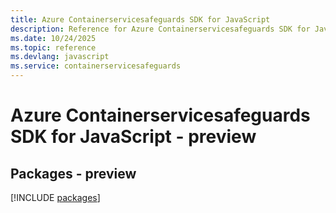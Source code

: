 ```yaml
---
title: Azure Containerservicesafeguards SDK for JavaScript
description: Reference for Azure Containerservicesafeguards SDK for JavaScript
ms.date: 10/24/2025
ms.topic: reference
ms.devlang: javascript
ms.service: containerservicesafeguards
---
```

# Azure Containerservicesafeguards SDK for JavaScript - preview
## Packages - preview
[!INCLUDE [packages](containerservicesafeguards-index.md)]